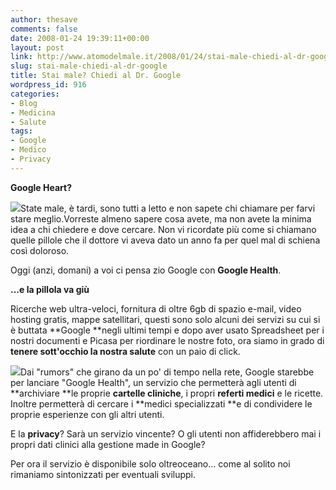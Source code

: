 ```yaml
---
author: thesave
comments: false
date: 2008-01-24 19:39:11+00:00
layout: post
link: http://www.atomodelmale.it/2008/01/24/stai-male-chiedi-al-dr-google/
slug: stai-male-chiedi-al-dr-google
title: Stai male? Chiedi al Dr. Google
wordpress_id: 916
categories:
- Blog
- Medicina
- Salute
tags:
- Google
- Medico
- Privacy
---
```


**Google Heart?**

![](http://www.atomodelmale.it/wp-content/uploads/2008/10/google-health.png)State male, è tardi, sono tutti a letto e non sapete chi chiamare per farvi stare meglio.Vorreste almeno sapere cosa avete, ma non avete la minima idea a chi chiedere e dove cercare. Non vi ricordate più come si chiamano quelle pillole che il dottore vi aveva dato un anno fa per quel mal di schiena così doloroso.

Oggi (anzi, domani) a voi ci pensa zio Google con **Google Health**.

**...e la pillola va giù**

Ricerche web ultra-veloci, fornitura di oltre 6gb di spazio e-mail, video hosting gratis, mappe satellitari, questi sono solo alcuni dei servizi su cui si è buttata **Google **negli ultimi tempi e dopo aver usato Spreadsheet per i nostri documenti e Picasa per riordinare le nostre foto, ora siamo in grado di **tenere sott'occhio la nostra salute** con un paio di click.<!-- more -->

![](http://www.atomodelmale.it/wp-content/uploads/2008/10/stetoscopio.png)Dai "rumors" che girano da un po' di tempo nella rete, Google starebbe per lanciare "Google Health", un servizio che permetterà agli utenti di **archiviare **le proprie **cartelle cliniche**, i propri **referti medici** e le ricette. Inoltre permetterà di cercare i **medici specializzati **e di condividere le proprie esperienze con gli altri utenti.

E la **privacy**? Sarà un servizio vincente? O gli utenti non affiderebbero mai i propri dati clinici alla gestione made in Google?

Per ora il servizio è disponibile solo oltreoceano... come al solito noi rimaniamo sintonizzati per eventuali sviluppi.
